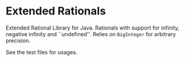 Extended Rationals
==================

Extended Rational Library for Java.
Rationals with support for infinity, negative infinity and ``undefined''.
Relies on `BigInteger` for arbitrary precision.

See the test files for usages.
